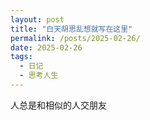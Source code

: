 ```yaml
---
layout: post
title: "白天胡思乱想就写在这里"
permalink: /posts/2025-02-26/
date: 2025-02-26
tags:
  - 日记
  - 思考人生
---
```


人总是和相似的人交朋友
